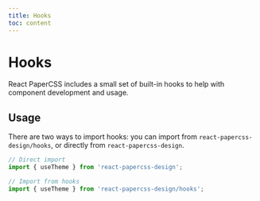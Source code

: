 ```yaml
---
title: Hooks
toc: content
---
```


# Hooks

React PaperCSS includes a small set of built-in hooks to help with component development and usage.

## Usage

There are two ways to import hooks: you can import from `react-papercss-design/hooks`, or directly from `react-papercss-design`.

```jsx | pure
// Direct import
import { useTheme } from 'react-papercss-design';

// Import from hooks
import { useTheme } from 'react-papercss-design/hooks';
```
